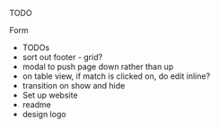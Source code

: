 TODO

Form
- TODOs
- sort out footer - grid?
- modal to push page down rather than up
- on table view, if match is clicked on, do edit inline?
- transition on show and hide
- Set up website
- readme
- design logo
